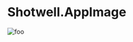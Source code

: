 # Shotwell.AppImage

![foo](https://github.com/nx-appbuild-hub/Shotwell.AppImage//actions/workflows/makefile.yml/badge.svg)
